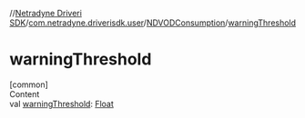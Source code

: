 //[Netradyne Driveri SDK](../../index.md)/[com.netradyne.driverisdk.user](../index.md)/[NDVODConsumption](index.md)/[warningThreshold](warning-threshold.md)



# warningThreshold  
[common]  
Content  
val [warningThreshold](warning-threshold.md): [Float](https://kotlinlang.org/api/latest/jvm/stdlib/kotlin/-float/index.html)  



